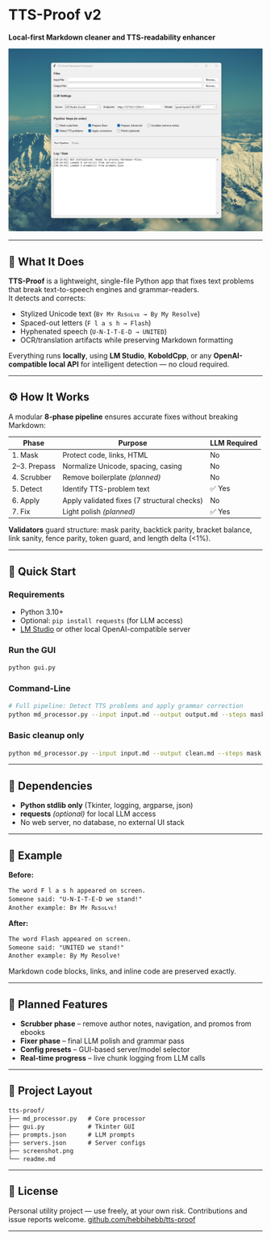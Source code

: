 # TTS-Proof v2

**Local-first Markdown cleaner and TTS-readability enhancer**

![TTS-Proof GUI](screenshot.png)

---

## 🧩 What It Does

**TTS-Proof** is a lightweight, single-file Python app that fixes text problems that break text-to-speech engines and grammar-readers.  
It detects and corrects:

- Stylized Unicode text (`Bʏ Mʏ Rᴇsᴏʟᴠᴇ → By My Resolve`)
- Spaced-out letters (`F l a s h → Flash`)
- Hyphenated speech (`U-N-I-T-E-D → UNITED`)
- OCR/translation artifacts while preserving Markdown formatting

Everything runs **locally**, using **LM Studio**, **KoboldCpp**, or any **OpenAI-compatible local API** for intelligent detection — no cloud required.

---

## ⚙️ How It Works

A modular **8-phase pipeline** ensures accurate fixes without breaking Markdown:

| Phase | Purpose | LLM Required |
|-------|----------|--------------|
| 1. Mask | Protect code, links, HTML | No |
| 2–3. Prepass | Normalize Unicode, spacing, casing | No |
| 4. Scrubber | Remove boilerplate *(planned)* | No |
| 5. Detect | Identify TTS-problem text | ✅ Yes |
| 6. Apply | Apply validated fixes (7 structural checks) | No |
| 7. Fix | Light polish *(planned)* | ✅ Yes |

**Validators** guard structure: mask parity, backtick parity, bracket balance, link sanity, fence parity, token guard, and length delta (<1%).

---

## 🚀 Quick Start

### Requirements
- Python 3.10+
- Optional: `pip install requests` (for LLM access)
- [LM Studio](https://lmstudio.ai/) or other local OpenAI-compatible server

### Run the GUI
```bash
python gui.py
````

### Command-Line

```bash
# Full pipeline: Detect TTS problems and apply grammar correction
python md_processor.py --input input.md --output output.md --steps mask,detect,grammar
```

### Basic cleanup only

```bash
python md_processor.py --input input.md --output clean.md --steps mask,prepass-basic,prepass-advanced
```

---

## 🧠 Dependencies

* **Python stdlib only** (Tkinter, logging, argparse, json)
* **requests** *(optional)* for local LLM access
* No web server, no database, no external UI stack

---

## 🧪 Example

**Before:**

```markdown
The word F l a s h appeared on screen.
Someone said: "U-N-I-T-E-D we stand!"
Another example: Bʏ Mʏ Rᴇsᴏʟᴠᴇ!
```

**After:**

```markdown
The word Flash appeared on screen.
Someone said: "UNITED we stand!"
Another example: By My Resolve!
```

Markdown code blocks, links, and inline code are preserved exactly.

---

## 🔮 Planned Features

* **Scrubber phase** – remove author notes, navigation, and promos from ebooks
* **Fixer phase** – final LLM polish and grammar pass
* **Config presets** – GUI-based server/model selector
* **Real-time progress** – live chunk logging from LLM calls

---

## 🧰 Project Layout

```
tts-proof/
├── md_processor.py   # Core processor
├── gui.py            # Tkinter GUI
├── prompts.json      # LLM prompts
├── servers.json      # Server configs
├── screenshot.png
└── readme.md
```

---

## 📝 License

Personal utility project — use freely, at your own risk.
Contributions and issue reports welcome.
[github.com/hebbihebb/tts-proof](https://github.com/hebbihebb/tts-proof)

---